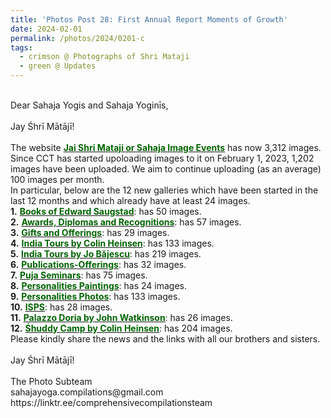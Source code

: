 ```yaml
---
title: 'Photos Post 28: First Annual Report Moments of Growth'
date: 2024-02-01
permalink: /photos/2024/0201-c
tags:
  - crimson @ Photographs of Shri Mataji
  - green @ Updates
---
```


<p>
<br>
Dear Sahaja Yogis and Sahaja Yoginīs,<br>
<br>
Jay Śhrī Mātājī!<br>
<br>
The website <a href="https://imageevent.com/sahaja"> <font color="DarkGreen"><b>Jai Shri Mataji or Sahaja Image Events</b></font></a> has now 3,312 images. Since CCT has started upoloading images to it on February 1, 2023, 1,202 images have been uploaded. We aim to continue uploading (as an average) 100 images per month.<br>
In particular, below are the 12 new galleries which have been started in the last 12 months and which already have at least 24 images.<br>
<b>1.</b> <a href="https://imageevent.com/sahaja/art/booksofedwardsaugstad"> <font color="DarkGreen"><b>Books of Edward Saugstad</b></font></a>: has 50 images.<br>
<b>2.</b> <a href="https://imageevent.com/sahaja/momentsofgrowth/awardsdiplomasandrecognitions"> <font color="DarkGreen"><b>Awards, Diplomas and Recognitions</b></font></a>: has 57 images.<br>
<b>3.</b> <a href="https://imageevent.com/sahaja/momentsofgrowth/giftsandofferings"> <font color="DarkGreen"><b>Gifts and Offerings</b></font></a>: has 29 images.<br>
<b>4.</b> <a href="https://imageevent.com/sahaja/momentsofgrowth/indiatoursbycolinheinsen"> <font color="DarkGreen"><b>India Tours by Colin Heinsen</b></font></a>: has 133 images.<br>
<b>5.</b> <a href="https://imageevent.com/sahaja/momentsofgrowth/indiatoursbyjobajescu"> <font color="DarkGreen"><b>India Tours by Jo Băjescu</b></font></a>: has 219 images.<br>
<b>6.</b> <a href="https://imageevent.com/sahaja/momentsofgrowth/publicationsofferings"> <font color="DarkGreen"><b>Publications-Offerings</b></font></a>: has 32 images.<br>
<b>7.</b> <a href="https://imageevent.com/sahaja/momentsofgrowth/pujaseminars"> <font color="DarkGreen"><b>Puja Seminars</b></font></a>: has 75 images.<br>
<b>8.</b> <a href="https://imageevent.com/sahaja/personalities/paintings"> <font color="DarkGreen"><b>Personalities Paintings</b></font></a>: has 24 images.<br>
<b>9.</b> <a href="https://imageevent.com/sahaja/personalities/photos"> <font color="DarkGreen"><b>Personalities Photos</b></font></a>: has 133 images.<br>
<b>10.</b> <a href="https://imageevent.com/sahaja/shrimatajisplaces/isps"> <font color="DarkGreen"><b>ISPS</b></font></a>: has 28 images.<br>
<b>11.</b> <a href="https://imageevent.com/sahaja/shrimatajisplaces/palazzodoriabyjohnwatkinson"> <font color="DarkGreen"><b>Palazzo Doria by John Watkinson</b></font></a>: has 26 images.<br>
<b>12.</b> <a href="https://imageevent.com/sahaja/shrimatajisplaces/huddhicampbycolinheinsen"> <font color="DarkGreen"><b>Śhuddy Camp by Colin Heinsen</b></font></a>: has 204 images.<br>
Please kindly share the news and the links with all our brothers and sisters.<br>
<br>
Jay Śhrī Mātājī!<br>
<br>
The Photo Subteam<br>
sahajayoga.compilations@gmail.com<br>
https://linktr.ee/comprehensivecompilationsteam<br>
</p>